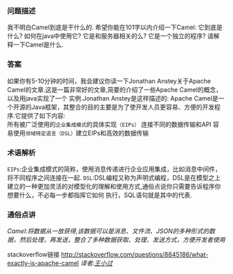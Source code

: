 ### 问题描述

我不明白Camel到底是干什么的.
希望你能在101字以内介绍一下Camel:
    它到底是什么?
    如何在java中使用它?
    它是和服务器相关的么?
    它是一个独立的程序?
请解释一下Camel是什么.

### 答案
如果你有5-10分钟的时间，我会建议你读一下Jonathan Anstey关于Apache Camel的文章.这是一篇非常好的文章,简要的介绍了一些Apache Camel的概念，以及用java实现了一个
实例.Jonathan Anstey是这样描述的:
Apache Camel是一个开源的Java框架，其整合的目的主要是为了使开发人员更容易、方便的开发程序.它提供了如下内容:    
    所有被广泛使用的`企业集成模式`的具体实现`（EIPs）`
    连接不同的数据传输和API
    容易使用`领域特定语言（DSL）`建立EIPs和高效的数据传输
    
### 术语解析
`EIPs`:企业集成模式的简称，使用消息传递进行企业应用集成，比如消息中间件，将不同程序之间连接在一起.
`DSL`:DSL编程又称为声明式编程，DSL是在模型之上建立的一种更加灵活的对模型化的理解和使用方式,通俗点说你只需要告诉程序你想要什么，不必每一步都指挥它如何
执行，SQL语句就是其中的代表.

### 通俗点讲
_Camel:将数据从一放获得,该数据可以是消息、文件流、JSON的多种形式的数据，然后处理，再发送，整合了多种数据获取、处理、发送方式，方便开发者使用_

stackoverflow链接
http://stackoverflow.com/questions/8845186/what-exactly-is-apache-camel
_译者:[王小过](https://github.com/whp1473)_

